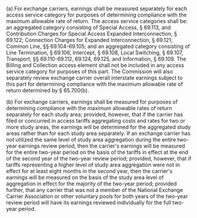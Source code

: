 (a) For exchange carriers, earnings shall be measured separately for each access service category for purposes of determining compliance with the maximum allowable rate of return. The access service categories shall be: an aggregated category consisting of Special Access, § 69.113, and Contribution Charges for Special Access Expanded Interconnection, § 69.122; Connection Charges for Expanded Interconnection, § 69.121; Common Line, §§ 69.104-69.105; and an aggregated category consisting of Line Termination, § 69.106, Intercept, § 69.108, Local Switching, § 69.107, Transport, §§ 69.110-69.112, 69.124, 69.125, and Information, § 69.109. The Billing and Collection access element shall not be included in any access service category for purposes of this part. The Commission will also separately review exchange carrier overall interstate earnings subject to this part for determining compliance with the maximum allowable rate of return determined by § 65.700(b).

(b) For exchange carriers, earnings shall be measured for purposes of determining compliance with the maximum allowable rates of return separately for each study area; provided, however, that if the carrier has filed or concurred in access tariffs aggregating costs and rates for two or more study areas, the earnings will be determined for the aggregated study areas rather than for each study area separately. If an exchange carrier has not utilized the same level of study area aggregation during the entire two-year earnings review period, then the carrier's earnings will be measured for the entire two-year period on the basis of the tariffs in effect at the end of the second year of the two-year review period; provided, however, that if tariffs representing a higher level of study area aggregation were not in effect for at least eight months in the second year, then the carrier's earnings will be measured on the basis of the study area level of aggregation in effect for the majority of the two-year period; provided further, that any carrier that was not a member of the National Exchange Carrier Association or other voluntary pools for both years of the two-year review period will have its earnings reviewed individually for the full two-year period.


